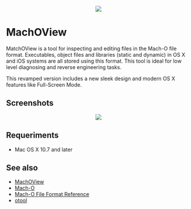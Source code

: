 <p align="center"><img src="http://i.imgur.com/NqCQP78.png"></p>

# MachOView

MatchOView is a tool for inspecting and editing files in the Mach-O file format. Executables, object files and libraries (static and dynamic) in OS X and iOS systems are all stored using this format. This tool is ideal for low level diagnosing and reverse engineering tasks.

This revamped version includes a new sleek design and modern OS X features like Full-Screen Mode.

## Screenshots

<p align="center"><img src="http://i.imgur.com/ZIiiBI0.png"></p>

## Requeriments

* Mac OS X 10.7 and later

## See also

* [MachOView](http://sourceforge.net/projects/machoview/)
* [Mach-O](http://en.wikipedia.org/wiki/Mach-O)
* [Mach-O File Format Reference](https://developer.apple.com/library/mac/documentation/DeveloperTools/Conceptual/MachORuntime/index.html)
* [otool](http://www.unix.com/man-page/osx/1/otool/)
